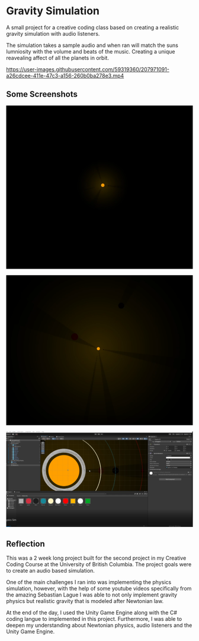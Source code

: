 # Gravity Simulation

A small project for a creative coding class based on creating a realistic gravity simulation with audio listeners.

The simulation takes a sample audio and when ran will match the suns lumniosity with the volume and beats of the music.  Creating a unique reavealing affect of all the planets in orbit.

https://user-images.githubusercontent.com/59319360/207971091-a26cdcee-411e-47c3-a156-260b0ba278e3.mp4

## Some Screenshots

![Part 1 of the Simulation](./images/image_2.png)

![Part 2 of the Simulation](./images/image_1.png)

![Development Environment](./images/image_3.png)

## Reflection

This was a 2 week long project built for the second project in my Creative Coding Course at the University of British Columbia. The project goals were to create an audio based simulation.

One of the main challenges I ran into was implementing the physics simulation, however, with the help of some youtube videos specifically from the amazing Sebastian Lague I was able to not only implement gravity physics but realistic gravity that is modeled after Newtonian law.

At the end of the day, I used the Unity Game Engine along with the C# coding langue to implemented in this project.  Furthermore, I was able to deepen my understanding about Newtonian physics, audio listeners and the Unity Game Engine.
